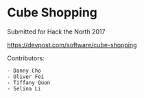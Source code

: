 # Cube Shopping

Submitted for Hack the North 2017

https://devpost.com/software/cube-shopping

Contributors:

	- Danny Cho
	- Oliver Fei
	- Tiffany Quon
	- Selina Li
